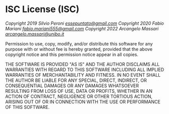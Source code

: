 ISC License (ISC)
==================================
_Copyright 2019 Silvio Peroni <essepuntato@gmail.com>_
_Copyright 2020 Fabio Mariani <fabio.mariani555@gmail.com>_
_Copyright 2022 Arcangelo Massari <arcangelo.massari@unibo.it>_

Permission to use, copy, modify, and/or distribute this software for
any purpose with or without fee is hereby granted, provided that the
above copyright notice and this permission notice appear in all copies.

THE SOFTWARE IS PROVIDED "AS IS" AND THE AUTHOR DISCLAIMS ALL WARRANTIES
WITH REGARD TO THIS SOFTWARE INCLUDING ALL IMPLIED WARRANTIES OF
MERCHANTABILITY AND FITNESS. IN NO EVENT SHALL THE AUTHOR BE LIABLE FOR
ANY SPECIAL, DIRECT, INDIRECT, OR CONSEQUENTIAL DAMAGES OR ANY DAMAGES
WHATSOEVER RESULTING FROM LOSS OF USE, DATA OR PROFITS, WHETHER IN AN
ACTION OF CONTRACT, NEGLIGENCE OR OTHER TORTIOUS ACTION, ARISING OUT
OF OR IN CONNECTION WITH THE USE OR PERFORMANCE OF THIS SOFTWARE.
